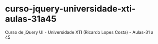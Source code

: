 # curso-jquery-universidade-xti-aulas-31a45
Curso de jQuery UI - Universidade XTI (Ricardo Lopes Costa) - Aulas-31 a 45
